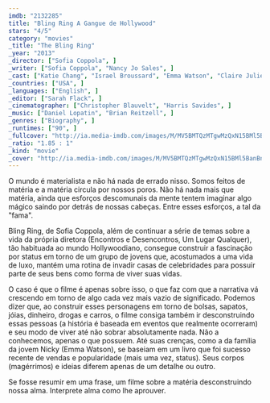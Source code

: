 ```yaml
---
imdb: "2132285"
title: "Bling Ring A Gangue de Hollywood"
stars: "4/5"
category: "movies"
_title: "The Bling Ring"
_year: "2013"
_director: ["Sofia Coppola", ]
_writer: ["Sofia Coppola", "Nancy Jo Sales", ]
_cast: ["Katie Chang", "Israel Broussard", "Emma Watson", "Claire Julien", "Taissa Farmiga", "Georgia Rock", "Leslie Mann", "Carlos Miranda", "Gavin Rossdale", ]
_countries: ["USA", ]
_languages: ["English", ]
_editor: ["Sarah Flack", ]
_cinematographer: ["Christopher Blauvelt", "Harris Savides", ]
_music: ["Daniel Lopatin", "Brian Reitzell", ]
_genres: ["Biography", ]
_runtimes: ["90", ]
_fullcover: "http://ia.media-imdb.com/images/M/MV5BMTQzMTgwMzQxN15BMl5BanBnXkFtZTcwOTcwNTY0OQ@@.jpg"
_ratio: "1.85 : 1"
_kind: "movie"
_cover: "http://ia.media-imdb.com/images/M/MV5BMTQzMTgwMzQxN15BMl5BanBnXkFtZTcwOTcwNTY0OQ@@._V1._SX94_SY140_.jpg"
---
```

O mundo é materialista e não há nada de errado nisso. Somos feitos de matéria e a matéria circula por nossos poros. Não há nada mais que matéria, ainda que esforços descomunais da mente tentem imaginar algo mágico saindo por detrás de nossas cabeças. Entre esses esforços, a tal da "fama".

Bling Ring, de Sofia Coppola, além de continuar a série de temas sobre a vida da própria diretora (Encontros e Desencontros, Um Lugar Qualquer), tão habituada ao mundo Hollywoodiano, consegue construir a fascinação por status em torno de um grupo de jovens que, acostumados a uma vida de luxo, mantém uma rotina de invadir casas de celebridades para possuir parte de seus bens como forma de viver suas vidas.

O caso é que o filme é apenas sobre isso, o que faz com que a narrativa vá crescendo em torno de algo cada vez mais vazio de significado. Podemos dizer que, ao construir esses personagens em torno de bolsas, sapatos, jóias, dinheiro, drogas e carros, o filme consiga também ir desconstruindo essas pessoas (a história é baseada em eventos que realmente ocorreram) e seu modo de viver até não sobrar absolutamente nada. Não a conhecemos, apenas o que possuem. Até suas crenças, como a da família da jovem Nicky (Emma Watson), se baseiam em um livro que foi sucesso recente de vendas e popularidade (mais uma vez, status). Seus corpos (magérrimos) e ideias diferem apenas de um detalhe ou outro.

Se fosse resumir em uma frase, um filme sobre a matéria desconstruindo nossa alma. Interprete alma como lhe aprouver.
